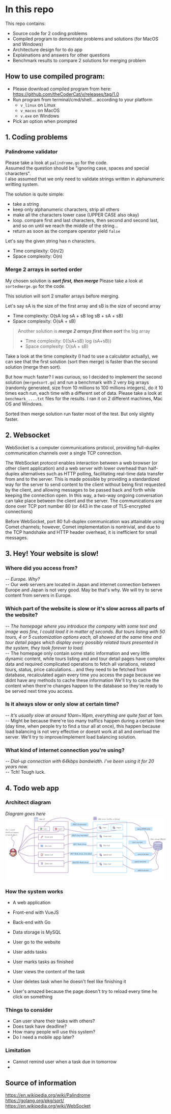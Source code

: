 # In this repo

This repo contains:

- Source code for 2 coding problems
- Compiled program to demontrate problems and solutions (for MacOS and Windows)
- Architecture design for to do app
- Explainations and answers for other questions
- Benchmark results to compare 2 solutions for merging problem

## How to use compiled program:
- Please download compiled program from here: https://github.com/theCoderCat/v/releases/tag/1.0
- Run program from terminal/cmd/shell... according to your platform
  - `v_linux` on Linux
  - `v_macos` on MacOS
  - `v.exe` on Windows
- Pick an option when prompted

## 1. Coding problems

### Palindrome validator

Please take a look at `palindrome.go` for the code.  
Assumed the question should be "ignoring case, spaces and special characters".  
I also assumed that we only need to validate strings written in alphanumeric writting system.

The solution is quite simple:
- take a string
- keep only alphanumeric characters, strip all others
- make all the characters lower case (UPPER CASE also okay)
- loop. compare first and last characters, then second and second last, and so on until we reach the middle of the string...
- return as soon as the compare operator yield `false`

Let's say the given string has n characters.  

- Time complexity: O(n/2)
- Space complexity: O(n)

### Merge 2 arrays in sorted order

My chosen solution is ***sort first, then merge***
Please take a look at `sortedmerge.go` for the code.

This solution will sort 2 smaller arrays before merging.

Let's say sA is the size of the first array and sB is the size of second array

- Time complexity: O(sA log sA + sB log sB + sA + sB)
- Space complexity: O(sA + sB)

> Another solution is ***merge 2 arrays first then sort*** the big array
> - Time complexity: 0((sA+sB) log (sA+sB))
> - Space complexity: O(sA + sB)

Take a look at the time complexity (I had to use a calculator actually), we can see that the first solution (sort then merge) is faster than the second solution (merge then sort).

But how much faster? I was curious, so I decided to implement the second solution (`mergedsort.go`) and run a benchmark with 2 very big arrays (randomly generated, size from 10 millions to 100 millions integers), do it 10 times each run, each time with a different set of data. Please take a look at `benchmark_....txt` files for the results. I ran it on 2 different machines, Mac OS and Windows.

Sorted then merge solution run faster most of the test. But only slightly faster.

## 2. Websocket

WebSocket is a computer communications protocol, providing full-duplex communication channels over a single TCP connection.

The WebSocket protocol enables interaction between a web browser (or other client application) and a web server with lower overhead than half-duplex alternatives such as HTTP polling, facilitating real-time data transfer from and to the server. This is made possible by providing a standardized way for the server to send content to the client without being first requested by the client, and allowing messages to be passed back and forth while keeping the connection open. In this way, a two-way ongoing conversation can take place between the client and the server. The communications are done over TCP port number 80 (or 443 in the case of TLS-encrypted connections)

Before WebSocket, port 80 full-duplex communication was attainable using Comet channels; however, Comet implementation is nontrivial, and due to the TCP handshake and HTTP header overhead, it is inefficient for small messages.

## 3. Hey! Your website is slow!

### Where did you access from?

  -- *Europe. Why?*  
  -- Our web servers are located in Japan and internet connection between Europe and Japan is not very good. May be that's why. We will try to serve content from servers in Europe.

### Which part of the website is slow or it's slow across all parts of the website?

  -- *The homepage where you introduce the company with some text and image was fine, I could load it in matter of seconds. But tours listing with 50 tours, 4 or 5 customization options each, all showed at the same time and tour detail pages which display every possibly related tours presented in the system, they took forever to load.*  
  -- The homepage only contain some static information and very little dynamic content, while tours listing and and tour detail pages have complex data and required complicated operations to fetch all variations, related tours, status, price calculations... and they need to be fetched from database, recalculated again every time you access the page because we didnt have any methods to cache these information We'll try to cache the content when there're changes happen to the database so they're ready to be served next time you access.

### Is it always slow or only slow at certain time?

  -- *It's usually slow at around 10am~16pm, everything are quite fast at 1am.*  
  -- Might be because there're too many traffics happen during a certain time (day time, when people try to find a tour all at once), this happen because load balancing is not very effective or doesnt work at all and overload the server. We'll try to improve/implement load balancing solution.

### What kind of internet connection you're using?

  -- *Dial-up connection with 64kbps bandwidth. I've been using it for 20 years now.*  
  -- Tch! Tough luck.

## 4. Todo web app

### Architect diagram

*Diagram goes here*
![To do web app diagram](https://github.com/theCoderCat/v/raw/master/todo.png "To do web app diagram")

### How the system works

- A web application
- Front-end with VueJS
- Back-end with Go
- Data storage is MySQL

- User go to the website
- User adds tasks
- User marks tasks as finished
- User views the content of the task
- User deletes task when he doesn't feel like finishing it
- User's amazed because the page doesn't try to reload every time he click on something

### Things to consider

- Can user share their tasks with others?
- Does task have deadline?
- How many people will use this system?
- Do I need a mobile app later?

### Limitation

- Cannot remind user when a task due in tomorrow
- 

## Source of information

https://en.wikipedia.org/wiki/Palindrome  
https://golang.org/pkg/sort/  
https://en.wikipedia.org/wiki/WebSocket  
